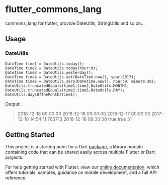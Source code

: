# flutter_commons_lang

commons_lang for flutter, provide DateUtils, StringUtils and so on...

## Usage

### DateUtils
```
DateTime time1 = DateUtils.today();
DateTime time2 = DateUtils.today(hour:9);
DateTime time3 = DateUtils.yesterday();
DateTime time4 = DateUtils.set(DateTime.now(), year:2017);
DateTime time5 = DateUtils.zero(DateTime.now(), hour:9, minute:30);
DateUtils.truncatedEquals(time1,time2,DateUtils.MONTH);
DateUtils.truncatedEquals(time1,time5,DateUtils.DAY);
DateUtils.daysOfTheMonth(time1);
```
Output:
> 2018-12-18 00:00:00
> 2018-12-18 09:00:00
> 2018-12-17 00:00:00
> 2017-12-18 14:54:11.763713
> 2018-12-18 09:30:00
> true
> true
> 31

## Getting Started

This project is a starting point for a Dart
[package](https://flutter.io/developing-packages/),
a library module containing code that can be shared easily across
multiple Flutter or Dart projects.

For help getting started with Flutter, view our 
[online documentation](https://flutter.io/docs), which offers tutorials, 
samples, guidance on mobile development, and a full API reference.
